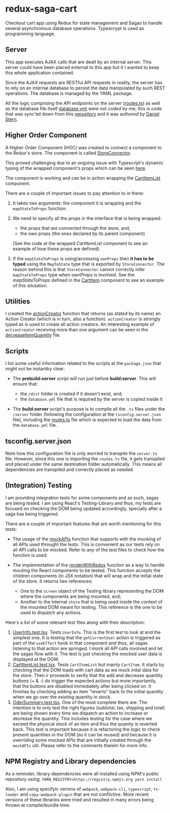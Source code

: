# redux-saga-cart

Checkout cart app using Redux for state management and Sagas to handle several asynchronous database operations. Typescrypt is used as programming language.

## Server

This app executes AJAX calls that are dealt by an internal server. This server could have been placed external to this app but it I wanted to keep this whole application contained.

Since the AJAX requests are RESTful API requests in reality, the server has to rely on an internal database to persist the data manipulated by such REST operations. The database is managed by the YAML package.

All the logic comprising the API endpoints on the server ([routes.ts](./server/routes.ts)) as well as the database file itself [database.yml](./server/database.yml) were not coded by me; this is code that was sync'ed down from this [repository](https://github.com/danielstern/redux-saga-shopping-cart-server) and it was authored by [Daniel Stern](https://github.com/danielstern).

## Higher Order Component

A Higher Order Component (HOC) was created to connect a component to the Redux's store. The component is called [StoreConnector](./src/components/StoreConnector.tsx).

This proved challenging due to an ongoing issue with Typescript's dynamic typing of the wrapped component's props which can be seen [here](https://github.com/microsoft/TypeScript/issues/28884).

The component is working and can be in action wrapping the [CartItemList](./src/components/cartItems/CartItemList.tsx) component.

There are a couple of important issues to pay attention to in there:

1. It takes two arguments: the component it is wrapping and the `mapStateToProps` function.
1. We need to specify all the props in the interface that is being wrapped:

   - the props that are connected through the store, and;
   - the own props (the ones declared by its parent component)

   (See the code at the wrapped _CartItemList_ component to see an example of how these props are defined).

1. If the `mapStateToProps` is using/accessing `ownProps` then **it has to be typed** using the `MapToState` type that is exported by `StoreConnector`. The reason behind this is that `StoreConnector` cannot correctly infer `mapStateToProps` type when ownProps is involved. See the _mapStateToProps_ defined in the [CartItem](./src/components/cartItems/CartItem) component to see an example of this situtation.

## Utilities

I created the [actionCreator](./src/utility/actionCreator.ts) function that returns (as stated by its name) an Action Creator (which is in turn, also a function). `actionCreator` is strongly typed as is used to create all action creators. An interesting example of `actionCreator` receiving more than one argument can be seen in the [decreaseItemQuantity](./src/actions/decreaseItemQuantity.ts) file.

## Scripts

I list some useful information related to the scripts at the `package.json` that might not be instantky clear:

- The **prebuild:server** script will run just before **build:server**. This will ensure that:

  - the `/dist` folder is created if it doesn't exist, and;
  - the `database.yml` file that is required by the server is copied inside it

- The **build:server** script's purpose is to compile all the `.ts` files under the `/server` folder (following the configuration at the `tsconfig.server.json` file), including the [routes.ts](./server/routes.ts) file which is expected to load the data from the `database.yml` file.

## tsconfig.server.json

Note how this configuration file is only worried to transpile the `server.ts` file. However, since this one is importing the `routes.ts` file, it gets transpiled and placed under the same destination folder automatically. This means all dependencies are transpiled and correctly placed as needed.

## (Integration) Testing

I am providing integration tests for some components and as such, sagas are being tested. I am using React's Testing-Library and thus, my tests are focused on checking the DOM being updated accordingly, specially after a saga has being triggered.

There are a couple of important features that are worth mentioning for this tests:

- The usage of the [mockAPIs](./src/testUtils/mockAPIs.ts) function that supports with the mocking of all APIs used throught the tests. This is convenient as our tests rely on all API calls to be mocked. Refer to any of the test files to check how the function is used.

- The implementation of the [renderWithRedux](./src/testUtils/renderWithRedux.tsx) function as a way to handle mouting the React components to be tested. This function accepts the children components (in JSX notation) that will wrap and the initial state of the store. It returns two references:
  - One to the `screen` object of the Testing library representing the DOM where the components are being mounted, and;
  - Another to the internal `store` that is being used inside the context of the mounted DOM meant for testing. This reference is the one to be used to dispatch any actions.

Here's a list of some relevant test files along with their description:

1. [UserInfo.test.tsx](./src/components/UserInfo.test.tsx). Tests `UserInfo`. This is the first test to look at and the simplest one. It is testing that the `getCurrentUser` action is triggered as part of the `useEffect` hook in that component and thus, all sagas listening to that action are springed. I mock all API calls involved and let the sagas flow with it. The test is just checking the mocked user data is displayed at the DOM.
1. [CartItemList.test.tsx](./src/components/cartItems/CartItemList.test.tsx). Tests `CartItemList` but mainly `CartItem`. It starts by checking that the DOM loads with cart data as we mock inital data for the store. Then ir proceeds to verify that the add and decrease quantity buttons (+ & -) do trigger the expected actions but more importantly, that the buttons are disabled immediately after being clicked on. It finishes by checking adding an item "reverts" back to the initial quantity when we go over the existing quantity in stock.
1. [OderSummary.test.tsx](./src/components/OrderSummary.tests.tsx). One of the most complete there are. The intention is to only test the right figures (subtotal, tax, shipping and total) are being shown every time we dispatch an action to increase or decrease the quantity. This includes testing for the case where we exceed the physical stock of an item and thus the quanity is reverted back. This test is important because it is refactoring the logic to check present quantities in the DOM (so it can be reused) and because it is overriding some mocked APIs that are initially created through the `mockAPIs` util. Please refer to the comments therein for more info.

## NPM Registry and Library dependencies

As a reminder, library dependencies were all installed using NPM's public repository using:
`YARN_REGISTRY=https://registry.npmjs.org yarn install`

Also, I am using specifyic verions of `webpack`, `webpack-cli`, `typescript`, `ts-loader` and `copy-webpack-plugin` that are not conflictive. More recent versions of these libraries were tried and resulted in many errors being thrown at compile/bundle time.
